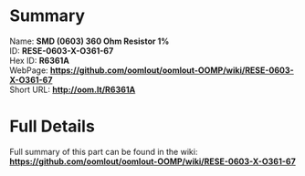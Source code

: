 
Summary
=================
  
Name: __SMD (0603) 360 Ohm Resistor 1%__    
ID: __RESE-0603-X-O361-67__   
Hex ID: __R6361A__   
WebPage: __https://github.com/oomlout/oomlout-OOMP/wiki/RESE-0603-X-O361-67__   
Short URL: __http://oom.lt/R6361A__   

Full Details
==========================
Full summary of this part can be found in the wiki:   
__https://github.com/oomlout/oomlout-OOMP/wiki/RESE-0603-X-O361-67__    


